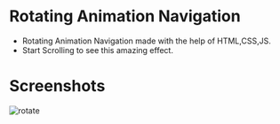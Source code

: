 # Rotating Animation Navigation

- Rotating Animation Navigation made with the help of HTML,CSS,JS.
- Start Scrolling to see this amazing effect.

# Screenshots
<img src="https://i.ibb.co/c2nfCS8/rotate.png" alt="rotate" border="0">